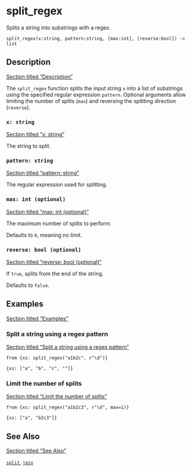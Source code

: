# split_regex

Splits a string into substrings with a regex.

```tql
split_regex(x:string, pattern:string, [max:int], [reverse:bool]) -> list
```

## Description

[Section titled “Description”](#description)

The `split_regex` function splits the input string `x` into a list of substrings using the specified regular expression `pattern`. Optional arguments allow limiting the number of splits (`max`) and reversing the splitting direction (`reverse`).

### `x: string`

[Section titled “x: string”](#x-string)

The string to split.

### `pattern: string`

[Section titled “pattern: string”](#pattern-string)

The regular expression used for splitting.

### `max: int (optional)`

[Section titled “max: int (optional)”](#max-int-optional)

The maximum number of splits to perform.

Defaults to `0`, meaning no limit.

### `reverse: bool (optional)`

[Section titled “reverse: bool (optional)”](#reverse-bool-optional)

If `true`, splits from the end of the string.

Defaults to `false`.

## Examples

[Section titled “Examples”](#examples)

### Split a string using a regex pattern

[Section titled “Split a string using a regex pattern”](#split-a-string-using-a-regex-pattern)

```tql
from {xs: split_regex("a1b2c", r"\d")}
```

```tql
{xs: ["a", "b", "c", ""]}
```

### Limit the number of splits

[Section titled “Limit the number of splits”](#limit-the-number-of-splits)

```tql
from {xs: split_regex("a1b2c3", r"\d", max=1)}
```

```tql
{xs: ["a", "b2c3"]}
```

## See Also

[Section titled “See Also”](#see-also)

[`split`](/reference/functions/split), [`join`](/reference/functions/join)